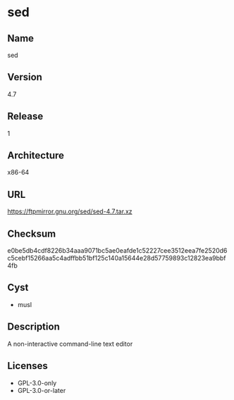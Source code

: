# sed

## Name
sed

## Version
4.7

## Release
1

## Architecture
x86-64

## URL
https://ftpmirror.gnu.org/sed/sed-4.7.tar.xz

## Checksum
e0be5db4cdf8226b34aaa9071bc5ae0eafde1c52227cee3512eea7fe2520d6c5cebf15266aa5c4adffbb51bf125c140a15644e28d57759893c12823ea9bbf4fb

## Cyst
* musl

## Description
A non-interactive command-line text editor

## Licenses
* GPL-3.0-only
* GPL-3.0-or-later
